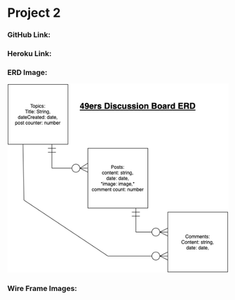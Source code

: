 # Project 2
### GitHub Link:
### Heroku Link:
### ERD Image:
![Alt text](Project-2-ERD.png)
### Wire Frame Images:
